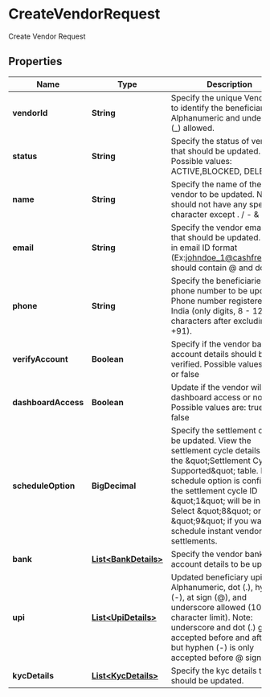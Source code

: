 

# CreateVendorRequest

Create Vendor Request

## Properties

| Name | Type | Description | Notes |
|------------ | ------------- | ------------- | -------------|
|**vendorId** | **String** | Specify the unique Vendor ID to identify the beneficiary. Alphanumeric and underscore (_) allowed. |  |
|**status** | **String** | Specify the status of vendor that should be updated. Possible values: ACTIVE,BLOCKED, DELETED |  |
|**name** | **String** | Specify the name of the vendor to be updated. Name should not have any special character except . / - &amp; |  |
|**email** | **String** | Specify the vendor email ID that should be updated. String in email ID format (Ex:johndoe_1@cashfree.com) should contain @ and dot (.) |  |
|**phone** | **String** | Specify the beneficiaries phone number to be updated. Phone number registered in India (only digits, 8 - 12 characters after excluding +91). |  |
|**verifyAccount** | **Boolean** | Specify if the vendor bank account details should be verified. Possible values: true or false |  [optional] |
|**dashboardAccess** | **Boolean** | Update if the vendor will have dashboard access or not. Possible values are: true or false |  [optional] |
|**scheduleOption** | **BigDecimal** | Specify the settlement cycle to be updated. View the settlement cycle details from the \&quot;Settlement Cycles Supported\&quot; table. If no schedule option is configured, the settlement cycle ID \&quot;1\&quot; will be in effect. Select \&quot;8\&quot; or \&quot;9\&quot; if you want to schedule instant vendor settlements. |  [optional] |
|**bank** | [**List&lt;BankDetails&gt;**](BankDetails.md) | Specify the vendor bank account details to be updated. |  [optional] |
|**upi** | [**List&lt;UpiDetails&gt;**](UpiDetails.md) | Updated beneficiary upi vpa. Alphanumeric, dot (.), hyphen (-), at sign (@), and underscore allowed (100 character limit). Note: underscore and dot (.) gets accepted before and after @, but hyphen (-) is only accepted before @ sign. |  [optional] |
|**kycDetails** | [**List&lt;KycDetails&gt;**](KycDetails.md) | Specify the kyc details that should be updated. |  |



